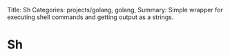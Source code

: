 Title: Sh
Categories: projects/golang, golang, 
Summary: Simple wrapper for executing shell commands and getting output as a strings.

# Sh
